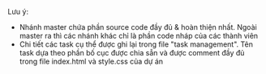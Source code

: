 Lưu ý:
- Nhánh master chứa phần source code đầy đủ & hoàn thiện nhất. Ngoài master ra thì các nhánh khác chỉ là phần code nháp của các thành viên
- Chi tiết các task cụ thể được ghi lại trong file "task management". 
Tên task dựa theo phần bố cục được chia sẵn và được comment đầy đủ trong file index.html và style.css của dự án
